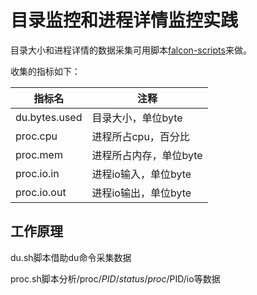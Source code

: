 <!-- toc -->


# 目录监控和进程详情监控实践

目录大小和进程详情的数据采集可用脚本[falcon-scripts](https://github.com/ZoneTong/falcon-scripts)来做。

收集的指标如下：

| 指标名 | 注释 |
|--------|------|
|du.bytes.used|目录大小，单位byte|
|proc.cpu|进程所占cpu，百分比|
|proc.mem|进程所占内存，单位byte|
|proc.io.in|进程io输入，单位byte|
|proc.io.out|进程io输出，单位byte|

## 工作原理

du.sh脚本借助du命令采集数据

proc.sh脚本分析/proc/$PID/status /proc/$PID/io等数据
